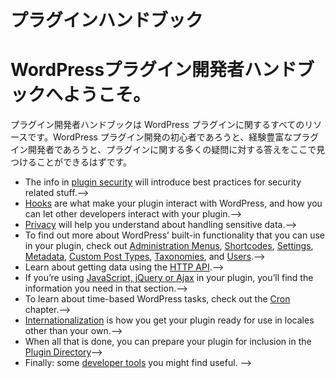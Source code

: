 <!--
# Plugin Handbook
-->
# プラグインハンドブック

<!--
Welcome to the WordPress Plugin Developer Handbook; are you ready to jump right in to the world of WordPress plugins?
-->
# WordPressプラグイン開発者ハンドブックへようこそ。

<!--
The Plugin Developer Handbook is a resource for all things WordPress plugins. Whether you’re new to WordPress plugin development, or you’re an experienced plugin developer, you should be able to find the answer to many of your plugin-related questions right here.
-->
プラグイン開発者ハンドブックは WordPress プラグインに関するすべてのリソースです。WordPress プラグイン開発の初心者であろうと、経験豊富なプラグイン開発者であろうと、プラグインに関する多くの疑問に対する答えをここで見つけることができるはずです。


<!-- 
* If you’re new to plugin development, start by reading the [introduction](https://developer.wordpress.org/plugin/intro/) and then move on to [the basics](https://developer.wordpress.org/plugins/plugin-basics/).-->
* The info in [plugin security](https://developer.wordpress.org/plugin/security/) will introduce best practices for security related stuff.-->
* [Hooks](https://developer.wordpress.org/plugin/hooks/) are what make your plugin interact with WordPress, and how you can let other developers interact with your plugin.-->
* [Privacy](https://developer.wordpress.org/plugins/privacy/) will help you understand about handling sensitive data.-->
* To find out more about WordPress’ built-in functionality that you can use in your plugin, check out [Administration Menus](https://developer.wordpress.org/plugin/administration-menus/), [Shortcodes](https://developer.wordpress.org/plugin/shortcodes/), [Settings](https://developer.wordpress.org/plugin/settings/), [Metadata](https://developer.wordpress.org/plugin/metadata/), [Custom Post Types](https://developer.wordpress.org/plugins/post-types/), [Taxonomies](https://developer.wordpress.org/plugins/taxonomies/), and [Users](https://developer.wordpress.org/plugin/users/).-->
* Learn about getting data using the [HTTP API](https://developer.wordpress.org/plugin/http-api/).-->
* If you’re using [JavaScript, jQuery or Ajax](https://developer.wordpress.org/plugin/javascript/) in your plugin, you’ll find the information you need in that section.-->
* To learn about time-based WordPress tasks, check out the [Cron](https://developer.wordpress.org/plugin/cron/) chapter.-->
* [Internationalization](https://developer.wordpress.org/plugin/internationalization/) is how you get your plugin ready for use in locales other than your own.-->
* When all that is done, you can prepare your plugin for inclusion in the [Plugin Directory](https://developer.wordpress.org/plugin/wordpress-org/)-->
* Finally: some [developer tools](https://developer.wordpress.org/plugin/developer-tools/) you might find useful.
-->


<!-- 
The WordPress Plugin Developer Handbook is created by the WordPress community, for the WordPress community. We are always looking for more contributors; if you’re interested, stop by the [docs team blog](https://make.wordpress.org/docs) to find out more about getting involved.
-->

